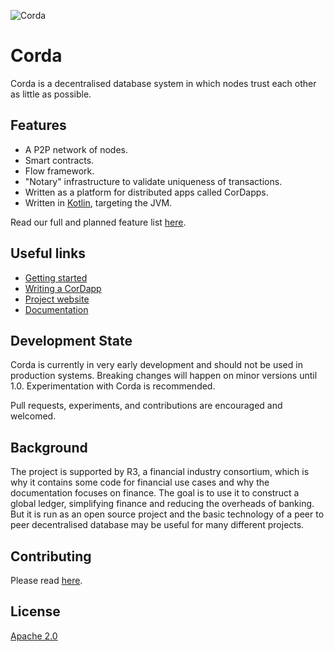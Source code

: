 ![Corda](https://todo-add-corda-logo-location)

# Corda

Corda is a decentralised database system in which nodes trust each other as little as possible.

## Features

* A P2P network of nodes.
* Smart contracts.
* Flow framework.
* "Notary" infrastructure to validate uniqueness of transactions.
* Written as a platform for distributed apps called CorDapps.
* Written in [Kotlin](https://kotlinlang.org), targeting the JVM.
 
Read our full and planned feature list [here](https://docs.corda.net/inthebox.html).

## Useful links

* [Getting started](https://docs.corda.net/getting-set-up.html)
* [Writing a CorDapp](https://docs.corda.net/tutorial-cordapp.html)
* [Project website](https://corda.net)
* [Documentation](https://docs.corda.net)

## Development State
 
Corda is currently in very early development and should not be used in production systems. Breaking
changes will happen on minor versions until 1.0. Experimentation with Corda is recommended.

Pull requests, experiments, and contributions are encouraged and welcomed.

## Background

The project is supported by R3, a financial industry consortium, which is why it 
contains some code for financial use cases and why the documentation focuses on finance. The goal is to use it
to construct a global ledger, simplifying finance and reducing the overheads of banking. But it is run as 
an open source project and the basic technology of a peer to peer decentralised database may be useful 
for many different projects.

## Contributing

Please read [here](./CONTRIBUTING.md).

## License

[Apache 2.0](./LICENCE)
